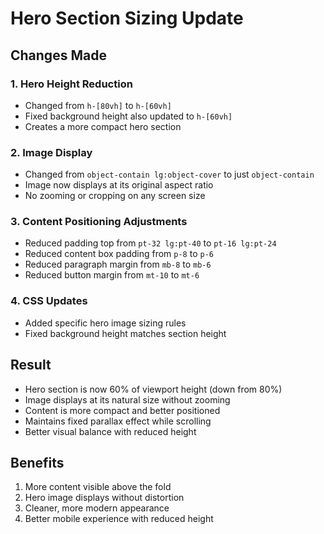 # Hero Section Sizing Update

## Changes Made

### 1. Hero Height Reduction
- Changed from `h-[80vh]` to `h-[60vh]`
- Fixed background height also updated to `h-[60vh]`
- Creates a more compact hero section

### 2. Image Display
- Changed from `object-contain lg:object-cover` to just `object-contain`
- Image now displays at its original aspect ratio
- No zooming or cropping on any screen size

### 3. Content Positioning Adjustments
- Reduced padding top from `pt-32 lg:pt-40` to `pt-16 lg:pt-24`
- Reduced content box padding from `p-8` to `p-6`
- Reduced paragraph margin from `mb-8` to `mb-6`
- Reduced button margin from `mt-10` to `mt-6`

### 4. CSS Updates
- Added specific hero image sizing rules
- Fixed background height matches section height

## Result
- Hero section is now 60% of viewport height (down from 80%)
- Image displays at its natural size without zooming
- Content is more compact and better positioned
- Maintains fixed parallax effect while scrolling
- Better visual balance with reduced height

## Benefits
1. More content visible above the fold
2. Hero image displays without distortion
3. Cleaner, more modern appearance
4. Better mobile experience with reduced height